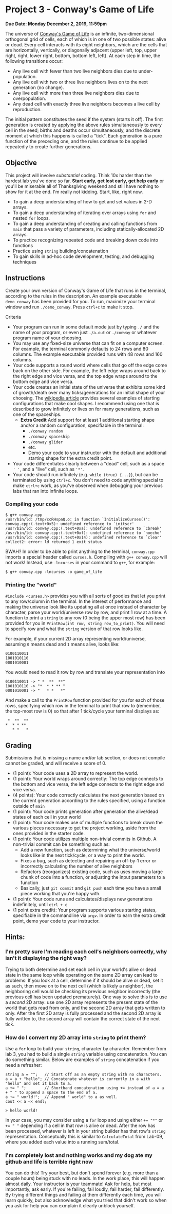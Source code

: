 # Project 3 - Conway's Game of Life
<b>Due Date: Monday December 2, 2019, 11:59pm</b>

The universe of [Conway's Game of Life](https://en.wikipedia.org/wiki/Conway%27s_Game_of_Life) is an infinite, two-dimensional orthogonal grid of cells, each of which is in one of two possible states: alive or dead. Every cell interacts with its eight neighbors, which are the cells that are horizontally, vertically, or diagonally adjacent (upper left, top, upper right, right, lower right, bottom, bottom left, left). At each step in time, the following transitions occur:
* Any live cell with fewer than two live neighbors dies due to under-population.
* Any live cell with two or three live neighbors lives on to the next generation (no change).
* Any live cell with more than three live neighbors dies due to overpopulation.
* Any dead cell with exactly three live neighbors becomes a live cell by reproduction.

The initial pattern constitutes the seed if the system (starts it off). The first generation is created by applying the above rules simultaneously to every cell in the seed; births and deaths occur simultaneously, and the discrete moment at which this happens is called a "tick". Each generation is a pure function of the preceding one, and the rules continue to be applied repeatedly to create further generations.

## Objective
This project will involve <i>substantial</i> coding. Think 10x harder than the hardest lab you've done so far. <b>Start early, get lost early, get help early</b> or you'll be miserable all of Thanksgiving weekend and still have nothing to show for it at the end. I'm really not kidding. Start, like, right now.

* To gain a deep understanding of how to get and set values in 2-D arrays.
* To gain a deep understanding of iterating over arrays using `for` and nested `for` loops.
* To gain a deep understanding of creating and calling functions from `main` that pass a variety of parameters, including statically-allocated 2D arrays.
* To practice recognizing repeated code and breaking down code into functions
* Practice using `string` building/concatenation
* To gain skills in ad-hoc code development, testing, and debugging techniques

## Instructions
Create your own version of Conway's Game of Life that runs in the terminal, according to the rules in the description. An example executable `demo_conway` has been provided for you. To run, maximize your terminal window and run `./demo_conway`. Press `ctrl+c` to make it stop.

Criteria
* Your program can run in some default mode just by typing `./` and the name of your program, or even just `./a.out` or `./conway` or whatever program name of your choosing.
* You may use any fixed-size universe that can fit on a computer screen. For example, the terminal commonly defaults to 24 rows and 80 columns. The example executable provided runs with 48 rows and 160 columns.
* Your code supports a round world where cells that go off the edge come back on the other side. For example, the left edge wraps around back to the right edge and vice versa, and the top edge wraps around to the bottom edge and vice versa.
* Your code creates an initial state of the universe that exhibits some kind of growth/death over many ticks/generations for an initial shape of your choosing. The [wikipedia article](https://en.wikipedia.org/wiki/Conway%27s_Game_of_Life) provides several examples of starting configurations that make cool shapes. I recommend using one that is described to grow infinitely or lives on for many generations, such as one of the spaceships.
  * <b>Extra Credit</b> Add support for at least 1 additional starting shape and/or a random configuration, specifiable in the terminal:
    * `./conway random`
    * `./conway spaceship`
    * `./conway glider`
    * etc.
    * Demo your code to your instructor with the default and additional starting shape for the extra credit point.
* Your code differentiates clearly between a "dead" cell, such as a space `' '`, and a "live" cell, such as `'*'`.
* Your code should run infinitely (e.g. `while (true) {...}`), but can be terminated by using `ctrl+c`. You don't need to code anything special to make `ctrl+c` work, as you've observed when debugging your previous labs that ran into infinite loops.

### Compiling your code
```
$ g++ conway.cpp
/usr/bin/ld: /tmp/ccRHspaQ.o: in function `InitializeCurses()':
conway.cpp:(.text+0x5): undefined reference to `initscr'
/usr/bin/ld: conway.cpp:(.text+0xa): undefined reference to `cbreak'
/usr/bin/ld: conway.cpp:(.text+0xf): undefined reference to `noecho'
/usr/bin/ld: conway.cpp:(.text+0x14): undefined reference to `clear'
collect2: error: ld returned 1 exit status
```
BWAH? In order to be able to print anything to the terminal, `conway.cpp` imports a special header called `curses.h`. Compiling with `g++ conway.cpp` will not work! Instead, use `-lncurses` in your command to `g++`, for example:
```
$ g++ conway.cpp -lncurses -o game_of_life
```

### Printing the "world"
`#include <curses.h>` provides you with all sorts of goodies that let you print to any row/column in the terminal. In the interest of performance and making the universe look like its updating all at once instead of character by character, parse your world/universe row by row, and print 1 row at a time. A function to print a `string` to any row (0 being the upper most row) has been provided for you in `PrintRow(int row, string row_to_print)`. You will need to specify row and what the `string` version of that row looks like.

For example, if your current 2D array representing world/universe, assuming `0` means dead and `1` means alive, looks like:
```
0100110011
1001010110
0001010001
```
You would need to read it row by row and translate your representation into
```
0100110011 -> " *  **  **"
1001010110 -> "*  * * ** "
0001010001 -> "   * *   *"
```
And make a call to the `PrintRow` function provided for you for each of those rows, specifying which row in the terminal to print that row to (remember, the top-most row is 0) so that after 1 tick/cycle your terminal displays as:
```
 *  **  **
*  * * **
   * *   *
```

## Grading
Submissions that is missing a name and/or lab section, or does not compile cannot be graded, and will receive a score of 0.

* (1 point): Your code uses a 2D array to represent the world.
* (1 point): Your world wraps around correctly: The top edge connects to the bottom and vice versa, the left edge connects to the right edge and vice versa.
* (4 points): Your code correctly calculates the next generation based on the current generation according to the rules specified, using a function outside of `main`
* (1 point): Your code prints generation after generation the alive/dead states of each cell in your world
* (1 point): Your code makes use of multiple functions to break down the various pieces necessary to get the project working, aside from the ones provided in the starter code.
* (1 point): Your code utilizes multiple non-trivial commits in Github. A non-trivial commit can be something such as:
  * Add a new function, such as determining what the universe/world looks like in the next tick/cycle, or a way to print the world.
  * Fixes a bug, such as detecting and repairing an off-by-1 error or incorrectly calculating the number of alive neighbors
  * Refactors (reorganizes) existing code, such as uses moving a large chunk of code into a function, or adjusting the input parameters to a function
  * Basically, just `git commit` and `git push` each time you have a small piece working that you're happy with.
* (1 point): Your code runs and calculates/displays new generations indefinitely, until `ctrl + c`
* (1 point extra credit): Your program supports various starting states, specifiable in the commandline via `argv`. In order to earn the extra credit point, demo your code to your instructor.


## Hints:
### I'm pretty sure I'm reading each cell's neighbors correctly, why isn't it displaying the right way?
Trying to both determine and set each cell in your world's alive or dead state in the same loop while operating on the same 2D array can lead to problems: If you look at a cell, determine if it should be alive or dead, set it as such, then move on to the next cell (which is likely a neighbor), the neighboring cell would be checking its previous neighbor incorrectly (the previous cell has been updated prematurely). One way to solve this is to use a <i>second</i> 2D array: use one 2D array represents the present state of the world that gets read from only, and the second 2D array that gets written to only. After the first 2D array is fully processed and the second 2D array is fully written to, the second array will contain the correct state of the next tick.

### How do I convert my 2D array into `string` to print them?
Use a `for` loop to build your `string`, character by character. Remember from lab 3, you had to build a single `string` variable using concatenation. You can do something similar. Below are examples of `string` concatenation if you need a refresher:
```
string a = "";   // Start off as an empty string with no characters.
a = a + "hello"; // Concatenate whatever is currently in a with "hello" and set it back to a.
a += " ";        // Shorthand concatenation using += instead of a = a + " " to append a space to the end of a.
a += " world!";  // Append " world" to a as well.
cout << a << endl;

> hello world!
```

In your case, you may consider using a `for` loop and using either `+= "*"` or `+= " "` depending if a cell in that row is alive or dead. After the row has been processed, whatever is left in your string builder has that row's `string` representation. Conceptually this is similar to `CalculateTotal` from Lab-09, where you added each value into a running sum/total.

### I'm completely lost and nothing works and my dog ate my github and life is terrible right now
You can do this! Try your best, but don't spend forever (e.g. more than a couple hours) being stuck with no leads. In the work place, this will happen almost daily. Your instructor is your teammate! Ask for help, but most importantly, ask early. If you're failing, fail loudly, fail harder, fail differently. By trying different things and failing at them differently each time, you will learn quickly, but also acknowledge what you tried that didn't work so when you ask for help you can exmplain it clearly unblock yourself.
